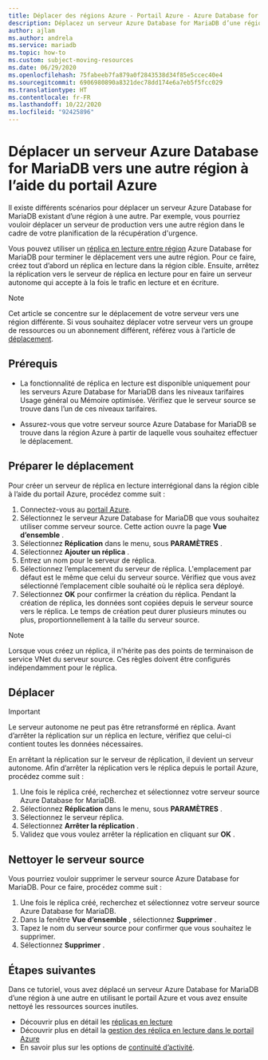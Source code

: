 ```yaml
---
title: Déplacer des régions Azure - Portail Azure - Azure Database for MariaDB
description: Déplacez un serveur Azure Database for MariaDB d’une région Azure vers une autre à l’aide d’un réplica en lecture et du portail Azure.
author: ajlam
ms.author: andrela
ms.service: mariadb
ms.topic: how-to
ms.custom: subject-moving-resources
ms.date: 06/29/2020
ms.openlocfilehash: 75fabeeb7fa879a0f2843538d34f85e5ccec40e4
ms.sourcegitcommit: 6906980890a8321dec78dd174e6a7eb5f5fcc029
ms.translationtype: HT
ms.contentlocale: fr-FR
ms.lasthandoff: 10/22/2020
ms.locfileid: "92425896"
---
```

# <a name="move-an-azure-database-for-mariadb-server-to-another-region-by-using-the-azure-portal"></a>Déplacer un serveur Azure Database for MariaDB vers une autre région à l’aide du portail Azure

Il existe différents scénarios pour déplacer un serveur Azure Database for MariaDB existant d’une région à une autre. Par exemple, vous pourriez vouloir déplacer un serveur de production vers une autre région dans le cadre de votre planification de la récupération d'urgence.

Vous pouvez utiliser un [réplica en lecture entre région](concepts-read-replicas.md#cross-region-replication) Azure Database for MariaDB pour terminer le déplacement vers une autre région. Pour ce faire, créez tout d’abord un réplica en lecture dans la région cible. Ensuite, arrêtez la réplication vers le serveur de réplica en lecture pour en faire un serveur autonome qui accepte à la fois le trafic en lecture et en écriture. 

> [!NOTE]
> Cet article se concentre sur le déplacement de votre serveur vers une région différente. Si vous souhaitez déplacer votre serveur vers un groupe de ressources ou un abonnement différent, référez vous à l’article de [déplacement](../azure-resource-manager/management/move-resource-group-and-subscription.md). 

## <a name="prerequisites"></a>Prérequis

- La fonctionnalité de réplica en lecture est disponible uniquement pour les serveurs Azure Database for MariaDB dans les niveaux tarifaires Usage général ou Mémoire optimisée. Vérifiez que le serveur source se trouve dans l’un de ces niveaux tarifaires.

- Assurez-vous que votre serveur source Azure Database for MariaDB se trouve dans la région Azure à partir de laquelle vous souhaitez effectuer le déplacement.

## <a name="prepare-to-move"></a>Préparer le déplacement

Pour créer un serveur de réplica en lecture interrégional dans la région cible à l’aide du portail Azure, procédez comme suit :

1. Connectez-vous au [portail Azure](https://portal.azure.com/).
1. Sélectionnez le serveur Azure Database for MariaDB que vous souhaitez utiliser comme serveur source. Cette action ouvre la page **Vue d’ensemble** .
1. Sélectionnez **Réplication** dans le menu, sous **PARAMÈTRES** .
1. Sélectionnez **Ajouter un réplica** .
1. Entrez un nom pour le serveur de réplica.
1. Sélectionnez l’emplacement du serveur de réplica. L'emplacement par défaut est le même que celui du serveur source. Vérifiez que vous avez sélectionné l’emplacement cible souhaité où le réplica sera déployé.
1. Sélectionnez **OK** pour confirmer la création du réplica. Pendant la création de réplica, les données sont copiées depuis le serveur source vers le réplica. Le temps de création peut durer plusieurs minutes ou plus, proportionnellement à la taille du serveur source.

>[!NOTE]
> Lorsque vous créez un réplica, il n'hérite pas des points de terminaison de service VNet du serveur source. Ces règles doivent être configurés indépendamment pour le réplica.

## <a name="move"></a>Déplacer

> [!IMPORTANT]
> Le serveur autonome ne peut pas être retransformé en réplica.
> Avant d’arrêter la réplication sur un réplica en lecture, vérifiez que celui-ci contient toutes les données nécessaires.

En arrêtant la réplication sur le serveur de réplication, il devient un serveur autonome. Afin d’arrêter la réplication vers le réplica depuis le portail Azure, procédez comme suit :

1. Une fois le réplica créé, recherchez et sélectionnez votre serveur source Azure Database for MariaDB. 
1. Sélectionnez **Réplication** dans le menu, sous **PARAMÈTRES** .
1. Sélectionnez le serveur réplica.
1. Sélectionnez **Arrêter la réplication** .
1. Validez que vous voulez arrêter la réplication en cliquant sur **OK** .

## <a name="clean-up-source-server"></a>Nettoyer le serveur source

Vous pourriez vouloir supprimer le serveur source Azure Database for MariaDB. Pour ce faire, procédez comme suit :

1. Une fois le réplica créé, recherchez et sélectionnez votre serveur source Azure Database for MariaDB.
1. Dans la fenêtre **Vue d’ensemble** , sélectionnez **Supprimer** .
1. Tapez le nom du serveur source pour confirmer que vous souhaitez le supprimer.
1. Sélectionnez **Supprimer** .

## <a name="next-steps"></a>Étapes suivantes

Dans ce tutoriel, vous avez déplacé un serveur Azure Database for MariaDB d’une région à une autre en utilisant le portail Azure et vous avez ensuite nettoyé les ressources sources inutiles. 

- Découvrir plus en détail les [réplicas en lecture](concepts-read-replicas.md)
- Découvrir plus en détail la [gestion des réplica en lecture dans le portail Azure](howto-read-replicas-portal.md)
- En savoir plus sur les options de [continuité d’activité](concepts-business-continuity.md).